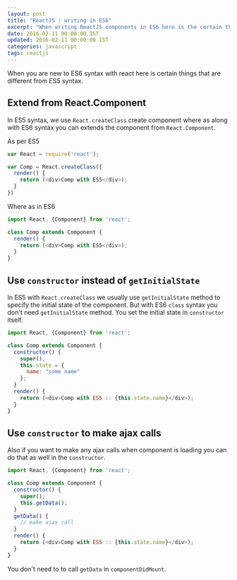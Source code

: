 ```yaml
---
layout: post
title: "ReactJS : writing in ES6"
excerpt: "When writing ReactJS components in ES6 here is the certain things that are different from ES5 syntax"
date: 2016-02-11 00:00:00 IST
updated: 2016-02-11 00:00:00 IST
categories: javascript
tags: reactjs
---
```


When you are new to ES6 syntax with react here is certain things that are different from ES5 syntax.

## Extend from React.Component

In ES5 syntax, we use `React.createClass` create component where as along with ES6 syntax you can extends the component from `React.Component`.

As per ES5

~~~ js
var React = require('react');

var Comp = React.createClass({
  render() {
    return (<div>Comp with ES5</div>);
  }
})
~~~

Where as in ES6

~~~ js
import React, {Component} from 'react';

class Comp extends Component {
  render() {
    return (<div>Comp with ES5</div>);
  }
}
~~~

## Use `constructor` instead of `getInitialState`

In ES5 with `React.createClass` we usually use `getInitialState` method to specify the initial state of the component. But with ES6 `class` syntax you don't need `getInitialState` method. You set the initial state in `constructor` itself.

~~~ js
import React, {Component} from 'react';

class Comp extends Component {
  constructor() {
    super();
    this.state = {
      name: "some name"
    };
  }
  render() {
    return (<div>Comp with ES5 :: {this.state.name}</div>);
  }
}
~~~

## Use `constructor` to make ajax calls

Also if you want to make any ajax calls when component is loading you can do that as well in the `constructor`.

~~~ js
import React, {Component} from 'react';

class Comp extends Component {
  constructor() {
    super();
    this.getData();
  }
  getData() {
    // make ajax call
  }
  render() {
    return (<div>Comp with ES5 :: {this.state.name}</div>);
  }
}
~~~

You don't need to to call `getData` in `componentDidMount`.
